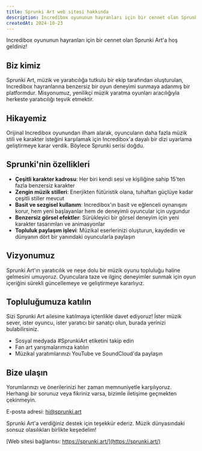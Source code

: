 ```yaml
---
title: Sprunki Art web sitesi hakkında
description: Incredibox oyununun hayranları için bir cennet olan Sprunki Art'a hoş geldiniz!
createdAt: 2024-10-23
---
```


Incredibox oyununun hayranları için bir cennet olan Sprunki Art'a hoş geldiniz!

## Biz kimiz

Sprunki Art, müzik ve yaratıcılığa tutkulu bir ekip tarafından oluşturulan, Incredibox hayranlarına benzersiz bir oyun deneyimi sunmaya adanmış bir platformdur. Misyonumuz, yenilikçi müzik yaratma oyunları aracılığıyla herkeste yaratıcılığı teşvik etmektir.

## Hikayemiz

Orijinal Incredibox oyunundan ilham alarak, oyuncuların daha fazla müzik stili ve karakter isteğini karşılamak için Incredibox'a dayalı bir dizi uyarlama geliştirmeye karar verdik. Böylece Sprunki serisi doğdu.

## Sprunki'nin özellikleri

- **Çeşitli karakter kadrosu**: Her biri kendi sesi ve kişiliğine sahip 15'ten fazla benzersiz karakter
- **Zengin müzik stilleri**: Enerjikten fütüristik olana, tuhaftan güçlüye kadar çeşitli stiller mevcut
- **Basit ve sezgisel kullanım**: Incredibox'ın basit ve eğlenceli oynanışını korur, hem yeni başlayanlar hem de deneyimli oyuncular için uygundur
- **Benzersiz görsel efektler**: Sürükleyici bir görsel deneyim için yeni karakter tasarımları ve animasyonlar
- **Topluluk paylaşım işlevi**: Müzikal eserlerinizi oluşturun, kaydedin ve dünyanın dört bir yanındaki oyuncularla paylaşın

## Vizyonumuz

Sprunki Art'ın yaratıcılık ve neşe dolu bir müzik oyunu topluluğu haline gelmesini umuyoruz. Oyunculara taze ve ilginç deneyimler sunmak için oyun içeriğini sürekli güncellemeye ve geliştirmeye kararlıyız.

## Topluluğumuza katılın

Sizi Sprunki Art ailesine katılmaya içtenlikle davet ediyoruz! İster müzik sever, ister oyuncu, ister yaratıcı bir sanatçı olun, burada yerinizi bulabilirsiniz.

- Sosyal medyada #SprunkiArt etiketini takip edin
- Fan art yarışmalarımıza katılın
- Müzikal yaratımlarınızı YouTube ve SoundCloud'da paylaşın

## Bize ulaşın

Yorumlarınızı ve önerilerinizi her zaman memnuniyetle karşılıyoruz. Herhangi bir sorunuz veya fikriniz varsa, bizimle iletişime geçmekten çekinmeyin.

E-posta adresi: [hi@sprunki.art](mailto:hi@sprunki.art)

Sprunki Art'a verdiğiniz destek için teşekkür ederiz. Müzik dünyasındaki sonsuz olasılıkları birlikte keşedelim!

[Web sitesi bağlantısı: https://sprunki.art/](https://sprunki.art/)
